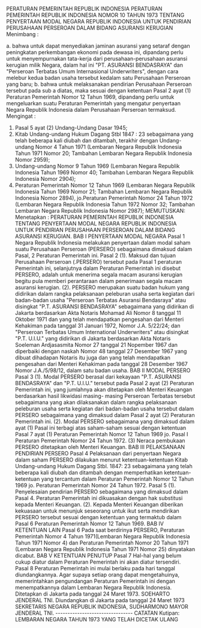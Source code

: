  PERATURAN PEMERINTAH REPUBLIK INDONESIA PERATURAN PEMERINTAH REPUBLIK INDONESIA NOMOR 10 TAHUN 1973 TENTANG PENYERTAAN MODAL NEGARA REPUBLIK INDONESIA UNTUK PENDIRIAN PERUSAHAAN PERSEROAN DALAM BIDANG ASURANSI KERUGIAN
Menimbang :

a. bahwa untuk dapat menyediakan jaminan asuransi yang setaraf dengan peningkatan perkembangan ekonomi pada dewasa ini, dipandang perlu untuk menyempurnakan tata-kerja dari perusahaan-perusahaan asuransi kerugian milik Negara, dalam hal ini "PT. ASURANSI BENDASRAYA" dan "Perseroan Terbatas Umum Internasional Underwriters", dengan cara melebur kedua badan usaha tersebut kedalam satu Perusahaan Perseroan yang baru;
b. bahwa untuk melaksanakan pendirian Perusahaan Perseroan tersebut pada sub a diatas, maka sesuai dengan ketentuan Pasal 2 ayat (1) Peraturan Pemerintah Nomor 12 Tahun 1969, dipandang perlu untuk mengeluarkan suatu Peraturan Pemerintah yang mengatur penyertaan Negara Republik Indonesia dalam Perusahaan Perseroan termaksud.
Mengingat :

1. Pasal 5 ayat (2) Undang-Undang Dasar 1945;
2. Kitab Undang-undang Hukum Dagang Stbl 1847 : 23 sebagaimana yang telah beberapa kali diubah dan ditambah, terakhir dengan Undang-undang Nomor 4 Tahun 1971 (Lembaran Negara Republik Indonesia Tahun 1971 Nomor 20; Tambahan Lembaran Negara Republik Indonesia Nomor 2959);
3. Undang-undang Nomor 9 Tahun 1969 (Lembaran Negara Republik Indonesia Tahun 1969 Nomor 40; Tambahan Lembaran Negara Republik Indonesia Nomor 2904);
4. Peraturan Pemerintah Nomor 12 Tahun 1969 (Lembaran Negara Republik Indonesia Tahun 1969 Nomor 21; Tambahan Lembaran Negara Republik Indonesia Nomor 2894), jo.Peraturan Pemerintah Nomor 24 Tahun 1972 (Lembaran Negara Republik Indonesia Tahun 1972 Nomor 32; Tambahan Lembaran Negara Republik Indonesia Nomor 2987);
MEMUTUSKAN:
 Menetapkan : PERATURAN PEMERINTAH REPUBLIK INDONESIA TENTANG PENYERTAAN MODAL NEGARA REPUBLIK INDONESIA UNTUK PENDIRIAN PERUSAHAAN PERSEROAN DALAM BIDANG ASURANSI KERUGIAN.
BAB I PENYERTAAN MODAL NEGARA
Pasal 1
Negara Republik Indonesia melakukan penyertaan dalam modal saham suatu Perusahaan Perseroan (PERSERO) sebagaimana dimaksud dalam Pasal, 2 Peraturan Pemerintah ini.
Pasal 2
(1). Maksud dan tujuan Perusahaan Perseroan (.PERSERO) tersebut pada Pasal 1 peraturan Pemerintah ini, selanjutnya dalam Peraturan Pemerintah ini disebut PERSERO, adalah untuk menerima segala macam asuransi kerugian begitu pula memberi perantaraan dalam penerimaan segala macam asuransi kerugian.
(2). PERSERO merupakan suatu badan hukum yang didirikan dalam rangka pelaksanaan peleburan usaha serta kegiatan dari badan-badan usaha "Perseroan Terbatas Asuransi Bendasraya" atau disingkat "P.T. ASURANSI BENDASRAYA" sebagaimana yang didirikan di Jakarta berdasarkan Akta Notaris Mohamad Ali Nomor 8 tanggal 11 Oktober 1971 dan yang telah mendapatkan pengesahan dari Menteri Kehakiman pada tanggal 31 Januari 1972, Nomor J.A. 5/22/24; dan "Perseroan Terbatas Umum International Underwriters" atau disingkat "P.T. U.I.U." yang didirikan di Jakarta berdasarkan Akta Notaris Soeleman Ardjasasmita Nomor 27 tanggal 21 Nopember 1967 dan diperbaiki dengan naskah Nomor 48 tanggal 27 Desember 1967 yang dibuat dihadapan Notaris itu juga dan yang telah mendapatkan pengesahan dari Menteri Kehakiman pada tanggal 28 Desember 1967 Nomor J.A./5/98/12, dalam satu badan usaha.
BAB II MODAL PERSERO
Pasal 3
(1). Modal PERSERO berasal dari kekayaan "P.T. ASURANSI BENDASRAYA" dan "P.T. U.I.U." tersebut pada Pasal 2 ayat (2) Peraturan Pemerintah ini, yang jumlahnya akan ditetapkan oleh Menteri Keuangan berdasarkan hasil likwidasi masing- masing Perseroan Terbatas tersebut sebagaimana yang akan dilaksanakan dalam rangka pelaksanaan peleburan usaha serta kegiatan dari badan-badan usaha tersebut dalam PERSERO sebagaimana yang dimaksud dalam Pasal 2 ayat (2) Peraturan Pemerintah ini.
(2). Modal PERSERO sebagaimana yang dimaksud dalam ayat (1) Pasal ini terbagi atas saham-saham sesuai dengan ketentuan Pasal 7 ayat (1) Peraturan Pemerintah Nomor 12 Tahun 1969 jo. Pasal I Peraturan Pemerintah Nomor 24 Tahun 1972.
(3) Neraca pembukaan PERSERO ditetapkan oleh Menteri Keuangan.
BAB III PELAKSANAAN PENDIRIAN PERSERO
Pasal 4
Pelaksanaan dari penyertaan Negara dalam saham PERSERO dilakukan menurut ketentuan-ketentuan Kitab Undang-undang Hukum Dagang Stbl. 1847: 23 sebagaimana yang telah beberapa kali diubah dan ditambah dengan memperhatikan ketentuan- ketentuan yang tercantum dalam Peraturan Pemerintah Nomor 12 Tahun 1969 jo. Peraturan Pemerintah Nomor 24 Tahun 1972.
Pasal 5
(1). Penyelesaian pendirian PERSERO sebagaimana yang dimaksud dalam Pasal 4. Peraturan Pemerintah ini dikuasakan dengan hak substitusi kepada Menteri Keuangan.
(2). Kepada Menteri Keuangan diberikan kekuasaan untuk menunjuk seseorang untuk ikut serta mendirikan PERSERO tersebut sesuai dengan ketentuan yang termaktub dalam Pasal 6 Peraturan Pemerintah Nomor 12 Tahun 1969.
BAB IV KETENTUAN LAIN
Pasal 6
Pada saat berdirinya PERSERO, Peraturan Pemerintah Nomor 4 Tahun 1971(Lembaran Negara Republik Indonesia Tahun 1971 Nomor 4) dan Peraturan Pemerintah Nomor 20 Tahun 1971 (Lembaran Negara Republik Indonesia Tahun 1971 Nomor 25) dinyatakan dicabut.
BAB V KETENTUAN PENUTUP
Pasal 7
Hal-hal yang belum cukup diatur dalam Peraturan Pemerintah ini akan diatur tersendiri.
Pasal 8
Peraturan Pemerintah ini mulai berlaku pada hari tanggal diundangkannya. Agar supaya setiap orang dapat mengetahuinya, memerintahkan pengundangan Peraturan Pemerintah ini dengan menempatkannya dalam Lembaran Negara Republik Indonesia. Ditetapkan di Jakarta pada tanggal 24 Maret 1973. SOEHARTO JENDERAL TNI. Diundangkan di Jakarta pada tanggal 24 Maret 1973 SEKRETARIS NEGARA REPUBLIK INDONESIA, SUDHARMONO MAYOR JENDERAL TNI. -------------------------------- CATATAN Kutipan: LEMBARAN NEGARA TAHUN 1973 YANG TELAH DICETAK ULANG
